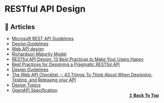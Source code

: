 # RESTful API Design

## 📝 Articles

- [Microsoft REST API Guidelines](https://github.com/microsoft/api-guidelines/blob/vNext/Guidelines.md)
- [Design Guidelines](http://apistylebook.com/design/guidelines/)
- [Web API design](https://docs.microsoft.com/en-us/azure/architecture/best-practices/api-design)
- [Richardson Maturity Model](https://martinfowler.com/articles/richardsonMaturityModel.html)
- [RESTful API Design: 13 Best Practices to Make Your Users Happy](https://florimond.dev/blog/articles/2018/08/restful-api-design-13-best-practices-to-make-your-users-happy/)
- [Best Practices for Designing a Pragmatic RESTful API](https://www.vinaysahni.com/best-practices-for-a-pragmatic-restful-api)
- [Design Guidelines](http://apistylebook.com/design/guidelines/)
- [The Web API Checklist -- 43 Things To Think About When Designing, Testing, and Releasing your API](https://mathieu.fenniak.net/the-api-checklist/)
- [Design Topics](http://apistylebook.com/design/topics/)
- [OpenAPI Specification](https://github.com/OAI/OpenAPI-Specification/blob/master/versions/3.0.2.md)
  <div align="right">
    <b><a href="#contents">↥ Back To Top</a></b>
  </div>